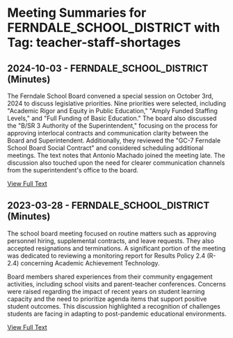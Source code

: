 # Meeting Summaries for FERNDALE_SCHOOL_DISTRICT with Tag: teacher-staff-shortages

## 2024-10-03 - FERNDALE_SCHOOL_DISTRICT (Minutes)

The Ferndale School Board convened a special session on October 3rd, 2024 to discuss legislative priorities. Nine priorities were selected, including "Academic Rigor and Equity in Public Education,"  "Amply Funded Staffing Levels," and "Full Funding of Basic Education." The board also discussed the "B/SR 3 Authority of the Superintendent," focusing on the process for approving interlocal contracts and communication clarity between the Board and Superintendent. Additionally, they reviewed the "GC-7 Ferndale School Board Social Contract" and considered scheduling additional meetings.  The text notes that Antonio Machado joined the meeting late. The discussion also touched upon the need for clearer communication channels from the superintendent's office to the board.

[View Full Text](https://raw.githubusercontent.com/VoronoiPerspectives/WashingtonStateSchoolBoardExplorer/refs/heads/main/data/countries/usa/states/wa/counties/whatcom/school_boards/ferndale_school_district/2024/2024-10-03-minutes.txt)

## 2023-03-28 - FERNDALE_SCHOOL_DISTRICT (Minutes)

The school board meeting focused on routine matters such as approving personnel hiring, supplemental contracts, and leave requests. They also accepted resignations and terminations.  A significant portion of the meeting was dedicated to reviewing a monitoring report for Results Policy 2.4 (R-2.4) concerning Academic Achievement Technology. 

Board members shared experiences from their community engagement activities, including school visits and parent-teacher conferences. Concerns were raised regarding the impact of recent years on student learning capacity and the need to prioritize agenda items that support positive student outcomes. This discussion highlighted a recognition of challenges students are facing in adapting to post-pandemic educational environments.

[View Full Text](https://raw.githubusercontent.com/VoronoiPerspectives/WashingtonStateSchoolBoardExplorer/refs/heads/main/data/countries/usa/states/wa/counties/whatcom/school_boards/ferndale_school_district/2023/2023-03-28-minutes.txt)

